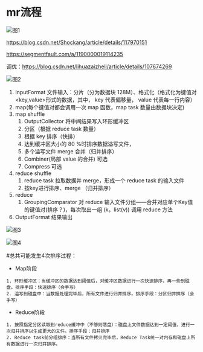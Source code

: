 # mr流程
![图1](https://img-blog.csdnimg.cn/c3e2bcd701c0404ca4ad134e405d50a3.png?x-oss-process=image/watermark,type_d3F5LXplbmhlaQ,shadow_50,text_Q1NETiBA5Ze35Ze355qE54m5TWFu,size_20,color_FFFFFF,t_70,g_se,x_16)

https://blog.csdn.net/Shockang/article/details/117970151

https://segmentfault.com/a/1190000019114235

调优：https://blog.csdn.net/lihuazaizheli/article/details/107674269

![图2](https://segmentfault.com/img/bVbs4c2/view)
1. InputFormat 文件输入：分片（分为数据块 128M）、格式化（格式化为键值对<key,value>形式的数据，其中， key 代表偏移量， value 代表每一行内容）
2. map(每个键值对都会调用一次 map 函数，map task 数量由数据块决定)
3. map shuffle
   1. OutputCollector 将中间结果写入环形缓冲区
   4. 分区（根据 reduce task 数量）
   4. 根据 key 排序（快排） 
   2. 达到缓冲区大小的 80 %时排序数据溢写文件，
   2. 多个溢写文件 merge 合并（归并排序）
   4. Combiner(局部 value 的合并) 可选
   5. Compress 可选 
4. reduce shuffle
   1. reduce task 拉取数据并 merge，形成一个 reduce task 的输入文件
   2. 按key进行排序、merge （归并排序）
5. reduce
   1. GroupingComparator 对 reduce 输入文件分组——合并对应单个Key值的键值对(排序？)，每次取出一组 (k，list(v)) 调用 reduce 方法
6. OutputFormat 结果输出  

![图3](https://img-blog.csdn.net/201805211022156?watermark/2/text/aHR0cHM6Ly9ibG9nLmNzZG4ubmV0L2Zhbnhpbl9p/font/5a6L5L2T/fontsize/400/fill/I0JBQkFCMA==/dissolve/70) 

![图4](https://img-blog.csdnimg.cn/img_convert/22f9279adf4d5ef17bf98066447ed686.png)


#总共可能发生4次排序过程：
-  Map阶段  
```
1. 环形缓冲区：当缓冲区的数据达到阈值后，对缓冲区数据进行一次快速排序，再一些到磁盘。排序手段：快速排序（会手写）
2. 溢写到磁盘中：当数据处理完毕后，所有文件进行归并排序。排序手段：分区归并排序（会手写）
```
- Reduce阶段  
```
1. 按照指定分区读取到reduce缓冲中（不够则落盘）：磁盘上文件数据达到一定阈值，进行一次归并排序以生成更大的文件。排序手段：归并排序
2. Reduce task前分组排序：当所有文件拷贝完毕后，Reduce Task统一对内存和磁盘上所有数据进行一次归并排序。
```